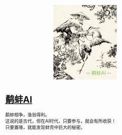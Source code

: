 <div align="center">
  <img src="./docs/img/yubangai-icon.png" 
  width="200"
  alt="鹬蚌AI">
</div>

# [鹬蚌AI](https://yubangai.com "鹬蚌AI")
鹬蚌相争，渔翁得利。  
这说的是古代，但在AI时代，只要参与，就会有所收获！  
只要置喙，就能发现蚌壳中巨大的秘密。  
